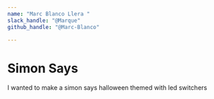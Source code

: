 ```yaml
---
name: "Marc Blanco Llera "
slack_handle: "@Marque"
github_handle: "@Marc-Blanco"

---
```


# Simon Says
I wanted to make a simon says halloween themed with led switchers
<!-- Describe your board in 2-3 sentences. What are you making? What will it do? -->

<!-- How much is it going to cost? -->

<!-- Tell us a little bit about your design process. What were some challenges? What helped? ***Totally optional*** -->

